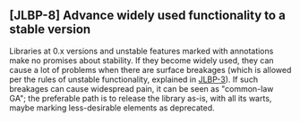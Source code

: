 [JLBP-8] Advance widely used functionality to a stable version
--------------------------------------------------------------

Libraries at 0.x versions and unstable features marked with
annotations make no promises about stability. If they become widely
used, they can cause a lot of problems when there are surface
breakages (which is allowed per the rules of unstable functionality,
explained in [JLBP-3](JLBP-3.md)). If such breakages can cause
widespread pain, it can be seen as "common-law GA"; the preferable
path is to release the library as-is, with all its warts, maybe
marking less-desirable elements as deprecated.

